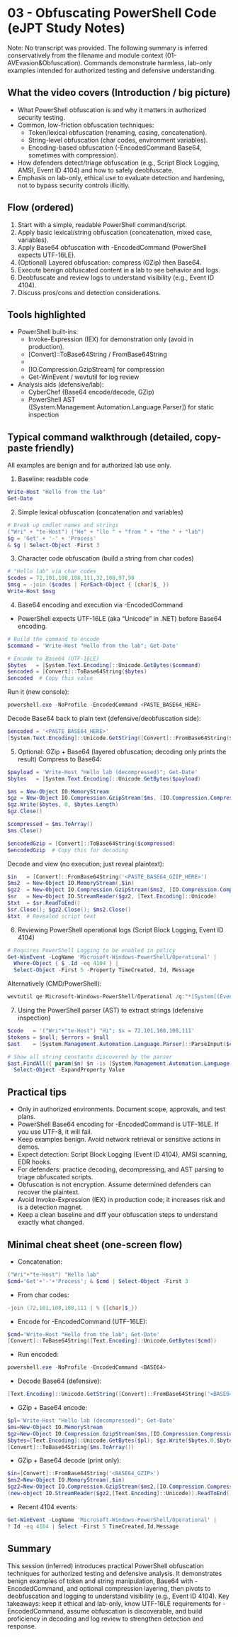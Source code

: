 # 03 - Obfuscating PowerShell Code (eJPT Study Notes)

Note: No transcript was provided. The following summary is inferred conservatively from the filename and module context (01-AVEvasion&Obfuscation). Commands demonstrate harmless, lab-only examples intended for authorized testing and defensive understanding.

## What the video covers (Introduction / big picture)
- What PowerShell obfuscation is and why it matters in authorized security testing.
- Common, low-friction obfuscation techniques:
  - Token/lexical obfuscation (renaming, casing, concatenation).
  - String-level obfuscation (char codes, environment variables).
  - Encoding-based obfuscation (-EncodedCommand Base64, sometimes with compression).
- How defenders detect/triage obfuscation (e.g., Script Block Logging, AMSI, Event ID 4104) and how to safely deobfuscate.
- Emphasis on lab-only, ethical use to evaluate detection and hardening, not to bypass security controls illicitly.

## Flow (ordered)
1. Start with a simple, readable PowerShell command/script.
2. Apply basic lexical/string obfuscation (concatenation, mixed case, variables).
3. Apply Base64 obfuscation with -EncodedCommand (PowerShell expects UTF-16LE).
4. (Optional) Layered obfuscation: compress (GZip) then Base64.
5. Execute benign obfuscated content in a lab to see behavior and logs.
6. Deobfuscate and review logs to understand visibility (e.g., Event ID 4104).
7. Discuss pros/cons and detection considerations.

## Tools highlighted
- PowerShell built-ins:
  - Invoke-Expression (IEX) for demonstration only (avoid in production).
  - [Convert]::ToBase64String / FromBase64String
  - [System.Text.Encoding]::Unicode
  - [IO.Compression.GzipStream] for compression
  - Get-WinEvent / wevtutil for log review
- Analysis aids (defensive/lab):
  - CyberChef (Base64 encode/decode, GZip)
  - PowerShell AST ([System.Management.Automation.Language.Parser]) for static inspection

## Typical command walkthrough (detailed, copy-paste friendly)

All examples are benign and for authorized lab use only.

1) Baseline: readable code
```powershell
Write-Host "Hello from the lab"
Get-Date
```

2) Simple lexical obfuscation (concatenation and variables)
```powershell
# Break up cmdlet names and strings
("Wri" + "te-Host") ("He" + "llo " + "from " + "the " + "lab")
$g = 'Get' + '-' + 'Process'
& $g | Select-Object -First 3
```

3) Character code obfuscation (build a string from char codes)
```powershell
# "Hello lab" via char codes
$codes = 72,101,108,108,111,32,108,97,98
$msg = -join ($codes | ForEach-Object { [char]$_ })
Write-Host $msg
```

4) Base64 encoding and execution via -EncodedCommand
- PowerShell expects UTF-16LE (aka “Unicode” in .NET) before Base64 encoding.
```powershell
# Build the command to encode
$command = 'Write-Host "Hello from the lab"; Get-Date'

# Encode to Base64 (UTF-16LE)
$bytes   = [System.Text.Encoding]::Unicode.GetBytes($command)
$encoded = [Convert]::ToBase64String($bytes)
$encoded  # Copy this value
```

Run it (new console):
```powershell
powershell.exe -NoProfile -EncodedCommand <PASTE_BASE64_HERE>
```

Decode Base64 back to plain text (defensive/deobfuscation side):
```powershell
$encoded = '<PASTE_BASE64_HERE>'
[System.Text.Encoding]::Unicode.GetString([Convert]::FromBase64String($encoded))
```

5) Optional: GZip + Base64 (layered obfuscation; decoding only prints the result)
Compress to Base64:
```powershell
$payload = 'Write-Host "Hello lab (decompressed)"; Get-Date'
$bytes   = [System.Text.Encoding]::Unicode.GetBytes($payload)

$ms = New-Object IO.MemoryStream
$gz = New-Object IO.Compression.GzipStream($ms, [IO.Compression.CompressionMode]::Compress)
$gz.Write($bytes, 0, $bytes.Length)
$gz.Close()

$compressed = $ms.ToArray()
$ms.Close()

$encodedGzip = [Convert]::ToBase64String($compressed)
$encodedGzip  # Copy this for decoding
```

Decode and view (no execution; just reveal plaintext):
```powershell
$in   = [Convert]::FromBase64String('<PASTE_BASE64_GZIP_HERE>')
$ms2  = New-Object IO.MemoryStream(,$in)
$gz2  = New-Object IO.Compression.GzipStream($ms2, [IO.Compression.CompressionMode]::Decompress)
$sr   = New-Object IO.StreamReader($gz2, [Text.Encoding]::Unicode)
$txt  = $sr.ReadToEnd()
$sr.Close(); $gz2.Close(); $ms2.Close()
$txt  # Revealed script text
```

6) Reviewing PowerShell operational logs (Script Block Logging, Event ID 4104)
```powershell
# Requires PowerShell Logging to be enabled in policy
Get-WinEvent -LogName 'Microsoft-Windows-PowerShell/Operational' |
  Where-Object { $_.Id -eq 4104 } |
  Select-Object -First 5 -Property TimeCreated, Id, Message
```

Alternatively (CMD/PowerShell):
```powershell
wevtutil qe Microsoft-Windows-PowerShell/Operational /q:"*[System[(EventID=4104)]]" /f:text /c:5
```

7) Using the PowerShell parser (AST) to extract strings (defensive inspection)
```powershell
$code   = '("Wri"+"te-Host") "Hi"; $x = 72,101,108,108,111'
$tokens = $null; $errors = $null
$ast    = [System.Management.Automation.Language.Parser]::ParseInput($code, [ref]$tokens, [ref]$errors)

# Show all string constants discovered by the parser
$ast.FindAll({ param($n) $n -is [System.Management.Automation.Language.StringConstantExpressionAst] }, $true) |
  Select-Object -ExpandProperty Value
```

## Practical tips
- Only in authorized environments. Document scope, approvals, and test plans.
- PowerShell Base64 encoding for -EncodedCommand is UTF-16LE. If you use UTF-8, it will fail.
- Keep examples benign. Avoid network retrieval or sensitive actions in demos.
- Expect detection: Script Block Logging (Event ID 4104), AMSI scanning, EDR hooks.
- For defenders: practice decoding, decompressing, and AST parsing to triage obfuscated scripts.
- Obfuscation is not encryption. Assume determined defenders can recover the plaintext.
- Avoid Invoke-Expression (IEX) in production code; it increases risk and is a detection magnet.
- Keep a clean baseline and diff your obfuscation steps to understand exactly what changed.

## Minimal cheat sheet (one-screen flow)
- Concatenation:
```powershell
("Wri"+"te-Host") "Hello lab"
$cmd='Get'+'-'+'Process'; & $cmd | Select-Object -First 3
```
- From char codes:
```powershell
-join (72,101,108,108,111 | % {[char]$_})
```
- Encode for -EncodedCommand (UTF-16LE):
```powershell
$cmd='Write-Host "Hello from the lab"; Get-Date'
[Convert]::ToBase64String([Text.Encoding]::Unicode.GetBytes($cmd))
```
- Run encoded:
```powershell
powershell.exe -NoProfile -EncodedCommand <BASE64>
```
- Decode Base64 (defensive):
```powershell
[Text.Encoding]::Unicode.GetString([Convert]::FromBase64String('<BASE64>'))
```
- GZip + Base64 encode:
```powershell
$pl='Write-Host "Hello lab (decompressed)"; Get-Date'
$ms=New-Object IO.MemoryStream
$gz=New-Object IO.Compression.GzipStream($ms,[IO.Compression.CompressionMode]::Compress)
$bytes=[Text.Encoding]::Unicode.GetBytes($pl); $gz.Write($bytes,0,$bytes.Length); $gz.Close()
[Convert]::ToBase64String($ms.ToArray())
```
- GZip + Base64 decode (print only):
```powershell
$in=[Convert]::FromBase64String('<BASE64_GZIP>')
$ms2=New-Object IO.MemoryStream(,$in)
$gz2=New-Object IO.Compression.GzipStream($ms2,[IO.Compression.CompressionMode]::Decompress)
(new-object IO.StreamReader($gz2,[Text.Encoding]::Unicode)).ReadToEnd()
```
- Recent 4104 events:
```powershell
Get-WinEvent -LogName 'Microsoft-Windows-PowerShell/Operational' |
? Id -eq 4104 | Select -First 5 TimeCreated,Id,Message
```

## Summary
This session (inferred) introduces practical PowerShell obfuscation techniques for authorized testing and defensive analysis. It demonstrates benign examples of token and string manipulation, Base64 with -EncodedCommand, and optional compression layering, then pivots to deobfuscation and logging to understand visibility (e.g., Event ID 4104). Key takeaways: keep it ethical and lab-only, know UTF-16LE requirements for -EncodedCommand, assume obfuscation is discoverable, and build proficiency in decoding and log review to strengthen detection and response.